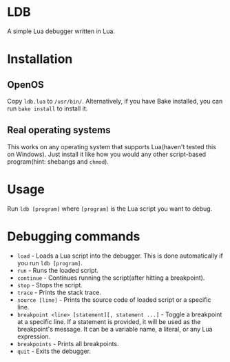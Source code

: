 # LDB
A simple Lua debugger written in Lua.

# Installation
## OpenOS
Copy `ldb.lua` to `/usr/bin/`. Alternatively, if you have Bake installed, you can run `bake install` to install it.

## Real operating systems
This works on any operating system that supports Lua(haven't tested this on Windows). Just install it like how you would any other script-based program(hint: shebangs and `chmod`).

# Usage
Run `ldb [program]` where `[program]` is the Lua script you want to debug.

# Debugging commands
- `load` - Loads a Lua script into the debugger. This is done automatically if you run `ldb [program]`.
- `run` - Runs the loaded script.
- `continue` - Continues running the script(after hitting a breakpoint).
- `stop` - Stops the script.
- `trace` - Prints the stack trace.
- `source [line]` - Prints the source code of loaded script or a specific line.
- `breakpoint <line> [statement][, statement ...]` - Toggle a breakpoint at a specific line. If a statement is provided, it will be used as the breakpoint's message. It can be a variable name, a literal, or any Lua expression.
- `breakpoints` - Prints all breakpoints.
- `quit` - Exits the debugger.
